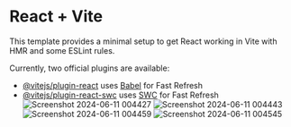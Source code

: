 # React + Vite

This template provides a minimal setup to get React working in Vite with HMR and some ESLint rules.

Currently, two official plugins are available:

- [@vitejs/plugin-react](https://github.com/vitejs/vite-plugin-react/blob/main/packages/plugin-react/README.md) uses [Babel](https://babeljs.io/) for Fast Refresh
- [@vitejs/plugin-react-swc](https://github.com/vitejs/vite-plugin-react-swc) uses [SWC](https://swc.rs/) for Fast Refresh
![Screenshot 2024-06-11 004427](https://github.com/shivani-tripurari/BlockChain_Website/assets/96899982/d5450b43-1277-4772-b5ae-d3ef796d5e09)
![Screenshot 2024-06-11 004443](https://github.com/shivani-tripurari/BlockChain_Website/assets/96899982/c7ad3c9a-1ea8-48ea-ba02-cfc8793e93de)
![Screenshot 2024-06-11 004459](https://github.com/shivani-tripurari/BlockChain_Website/assets/96899982/8cfbe3ca-ad81-48a6-bf53-95e42884761f)
![Screenshot 2024-06-11 004545](https://github.com/shivani-tripurari/BlockChain_Website/assets/96899982/1fd8d409-573c-4d80-8269-f3e03fe95d3a)
